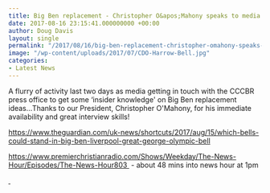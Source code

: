 ```yaml
---
title: Big Ben replacement - Christopher O&apos;Mahony speaks to media
date: 2017-08-16 23:15:41.000000000 +00:00
author: Doug Davis
layout: single
permalink: "/2017/08/16/big-ben-replacement-christopher-omahony-speaks-to-media/"
image: "/wp-content/uploads/2017/07/CDO-Harrow-Bell.jpg"
categories:
- Latest News
---
```

A flurry of activity last two days as media getting in touch with the CCCBR press office to get some &#8216;insider knowledge&apos; on Big Ben replacement ideas&#8230;Thanks to our President, Christopher O&apos;Mahony, for his immediate availability and great interview skills!

https://www.theguardian.com/uk-news/shortcuts/2017/aug/15/which-bells-could-stand-in-big-ben-liverpool-great-george-olympic-bell

https://www.premierchristianradio.com/Shows/Weekday/The-News-Hour/Episodes/The-News-Hour803  - about 48 mins into news hour at 1pm

[ ](https://www.premierchristianradio.com/Shows/Weekday/The-News-Hour/Episodes/The-News-Hour803)
